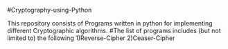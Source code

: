 #Cryptography-using-Python

This repository consists of Programs written in python for implementing different Cryptographic algorithms.
#The list of programs includes (but not limited to) the following
1)Reverse-Cipher
2)Ceaser-Cipher
